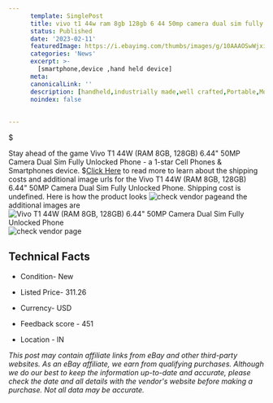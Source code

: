 ```yaml
---
      template: SinglePost
      title: vivo t1 44w ram 8gb 128gb 6 44 50mp camera dual sim fully unlocked phone
      status: Published
      date: '2023-02-11'
      featuredImage: https://i.ebayimg.com/thumbs/images/g/10AAAOSwWjxi8jA6/s-l225.jpg
      categories: 'News'
      excerpt: >-
        [smartphone,device ,hand held device]
      meta:
      canonicalLink: ''
      description: [handheld,industrially made,well crafted,Portable,Mobile,Compact,Convenient,Lightweight,Maneuverable,Man-portable,Miniature,Carriable,Hand-held,Light,Holdable,Transportable,Mobile device,Pocket-sized,On-the-go,Wireless,Cordless,Compact size,Convenient size, smartphone,device ,hand held device]
      noindex: false
      
        
---
```

$

Stay ahead of the game Vivo T1 44W (RAM 8GB, 128GB) 6.44" 50MP Camera Dual Sim Fully Unlocked Phone - a 1-star Cell Phones & Smartphones device.
$[Click Here](https://www.ebay.com/itm/334527647192?hash=item4de366cdd8%3Ag%3A10AAAOSwWjxi8jA6&amdata=enc%3AAQAHAAAA4BoToGp4IFXSacj33PWVHFyMcL56sosUCQNhBcXLLilZu7vAuHQ4%2BV%2B%2Bsag%2B94fUfLxunx0G37IhlO68ZM%2F%2Bxn99Qu3Jw%2FNzhaGS8wjV55KqPDayKgv08aVFrotKfXZW0djxG%2BUjJdDo7%2BRERrgcWuVaxIwd7jSi6Lc9u0UQYBMcDJHx%2FkfrLawnSvwvonKhlg3WkCuXtJUZptVT1AqWIkqZjR0Sgm02s5BroWvv2zxkqVhzlfhmd5bTJSvavs1aQIXGMjQwTi3505wuAgibkGeeHg7KAYTwWfjThBXZ5RXE&mkevt=1&mkcid=1&mkrid=711-53200-19255-0&campid=%253CePNCampaignId%253E&customid=%253CreferenceId%253E&toolid=10049) to read more to learn about the shipping costs and additional image urls for the Vivo T1 44W (RAM 8GB, 128GB) 6.44" 50MP Camera Dual Sim Fully Unlocked Phone. Shipping cost is undefined. Here is how the product looks ![check vendor page](https://i.ebayimg.com/thumbs/images/g/10AAAOSwWjxi8jA6/s-l225.jpg)and the additional images are![Vivo T1 44W (RAM 8GB, 128GB) 6.44" 50MP Camera Dual Sim Fully Unlocked Phone](https://i.ebayimg.com/images/g/10AAAOSwWjxi8jA6/s-l500.jpg)![check vendor page](https://origin-galleryplus.ebayimg.com/ws/web/334527647192_2_0_1/225x225.jpg,https://origin-galleryplus.ebayimg.com/ws/web/334527647192_3_0_1/225x225.jpg,https://origin-galleryplus.ebayimg.com/ws/web/334527647192_4_0_1/225x225.jpg,https://origin-galleryplus.ebayimg.com/ws/web/334527647192_5_0_1/225x225.jpg,https://origin-galleryplus.ebayimg.com/ws/web/334527647192_6_0_1/225x225.jpg,https://origin-galleryplus.ebayimg.com/ws/web/334527647192_7_0_1/225x225.jpg,https://origin-galleryplus.ebayimg.com/ws/web/334527647192_8_0_1/225x225.jpg,https://origin-galleryplus.ebayimg.com/ws/web/334527647192_9_0_1/225x225.jpg,https://origin-galleryplus.ebayimg.com/ws/web/334527647192_10_0_1/225x225.jpg,https://origin-galleryplus.ebayimg.com/ws/web/334527647192_11_0_1/225x225.jpg,https://origin-galleryplus.ebayimg.com/ws/web/334527647192_12_0_1/225x225.jpg)



 ## Technical Facts 



     
      

 - Condition- New 


      

 - Listed Price- 311.26 


      

 - Currency- USD 


      

 - Feedback score - 451 


      

 - Location - IN 


      
      

 *_This post may contain affiliate links from eBay and other third-party websites. As an eBay affiliate, we earn from qualifying purchases. Although we do our best to keep the information up-to-date and accurate, please check the date and all details with the vendor's website before making a purchase. Not all data may be accurate._*






